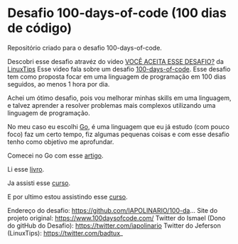 # Desafio 100-days-of-code (100 dias de código)

Repositório criado para o desafio 100-days-of-code.

Descobri esse desafio atravéz do video [VOCÊ ACEITA ESSE DESAFIO?](https://www.youtube.com/watch?v=OkJ18EAjhwU) da [LinuxTips](https://www.linuxtips.io/)
Esse video fala sobre um desafio [100-days-of-code](https://www.100daysofcode.com/). Esse desafio tem como proposta focar em uma linguagem de programação em 100 dias seguidos, ao menos 1 hora por dia.

Achei um ótimo desafio, pois vou melhorar minhas skills em uma linguagem, e talvez aprender a resolver problemas mais complexos utilizando uma linguagem de programação.

No meu caso eu escolhi [Go](https://golang.org/), é uma linguagem que eu já estudo (com pouco foco) faz um certo tempo, fiz algumas pequenas coisas e com esse desafio tenho como objetivo me aprofundar.

Comecei no Go com esse [artigo](https://blog.geekhunter.com.br/golang/).

Li esse [livro](https://www.amazon.com.br/Programando-Go-aplica%C3%A7%C3%B5es-linguagem-Google-ebook/dp/B06XDSVH8G/ref=sr_1_22?__mk_pt_BR=%C3%85M%C3%85%C5%BD%C3%95%C3%91&dchild=1&keywords=golang&qid=1605879825&sr=8-22).

Ja assisti esse [curso](https://www.udemy.com/course/curso-go/).

E por ultimo estou assistindo esse [curso](https://www.youtube.com/watch?v=WiGU_ZB-u0w&list=PLCKpcjBB_VlBsxJ9IseNxFllf-UFEXOdg&index=1).

Endereço do desafio: https://github.com/IAPOLINARIO/100-da...
Site do projeto original: https://www.100daysofcode.com/
Twitter do Ismael (Dono do gitHub do Desafio): https://twitter.com/iapolinario
Twitter do Jeferson (LinuxTips): https://twitter.com/badtux_
